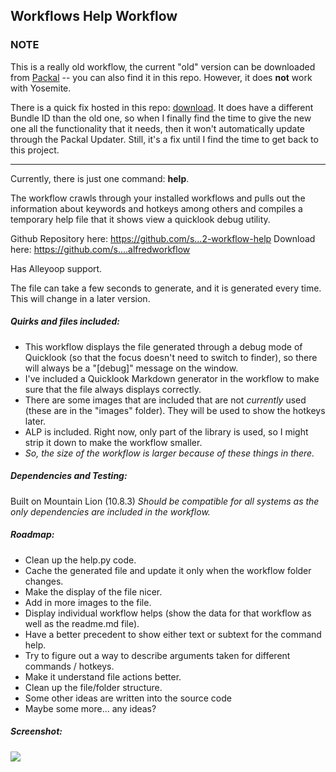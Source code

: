 ## Workflows Help Workflow ##

### NOTE ###
This is a really old workflow, the current "old" version can be downloaded from [Packal](http://www.packal.org) -- you can also find it in this repo. However, it does __not__ work with Yosemite.

There is a quick fix hosted in this repo: [download](https://github.com/shawnrice/alfred2-workflow-help/blob/master/whw.alfredworkflow). It does have a different Bundle ID than the old one, so when I finally find the time to give the new one all the functionality that it needs, then it won't automatically update through the Packal Updater. Still, it's a fix until I find the time to get back to this project.

------

Currently, there is just one command: __help__.

The workflow crawls through your installed workflows and pulls out the information about keywords and hotkeys among others and compiles a temporary help file that it shows view a quicklook debug utility.
 
Github Repository here: https://github.com/s...2-workflow-help
Download here: https://github.com/s....alfredworkflow
 
Has Alleyoop support.
 
The file can take a few seconds to generate, and it is generated every time. This will change in a later version.
 
##### Quirks and files included: #####
* This workflow displays the file generated through a debug mode of Quicklook (so that the focus doesn't need to switch to finder), so there will always be a "[debug]" message on the window.
* I've included a Quicklook Markdown generator in the workflow to make sure that the file always displays correctly.
* There are some images that are included that are not _currently_ used (these are in the "images" folder). They will be used to show the hotkeys later.
* ALP is included. Right now, only part of the library is used, so I might strip it down to make the workflow smaller.
* _So, the size of the workflow is larger because of these things in there._

##### Dependencies and Testing: #####
Built on Mountain Lion (10.8.3)
_Should be compatible for all systems as the only dependencies are included in the workflow._

##### Roadmap: #####
* Clean up the help.py code.
* Cache the generated file and update it only when the workflow folder changes.
* Make the display of the file nicer.
* Add in more images to the file.
* Display individual workflow helps (show the data for that workflow as well as the readme.md file).
* Have a better precedent to show either text or subtext for the command help.
* Try to figure out a way to describe arguments taken for different commands / hotkeys.
* Make it understand file actions better.
* Clean up the file/folder structure.
* Some other ideas are written into the source code
* Maybe some more... any ideas?
 
##### Screenshot: #####

<img src="https://github.com/shawnrice/alfred2-workflow-help/raw/master/screenshot.png">

